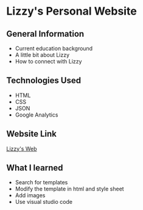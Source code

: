 # Lizzy's Personal Website
## General Information
- Current education background
- A little bit about Lizzy 
- How to connect with Lizzy 
## Technologies Used 
- HTML 
- CSS
- JSON
- Google Analytics 
## Website Link
[Lizzy's Web](https://zilingli.com/)
## What I learned 
- Search for templates 
- Modify the template in html and style sheet 
- Add images
- Use visual studio code

